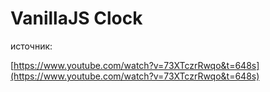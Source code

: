 # VanillaJS Clock

источник: 

[https://www.youtube.com/watch?v=73XTczrRwqo&t=648s](https://www.youtube.com/watch?v=73XTczrRwqo&t=648s)
